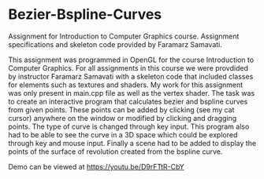 # Bezier-Bspline-Curves
Assignment for Introduction to Computer Graphics course. Assignment specifications and skeleton code provided by Faramarz Samavati.

This assignment was programmed in OpenGL for the course Introduction to Computer Graphics. For all assignments in this course we were provdided by instructor Faramarz Samavati with a skeleton code that included classes for elements such as textures and shaders. My work for this assignment was only present in main.cpp file as well as the vertex shader.
The task was to create an interactive program that calculates bezier and bspline curves from given points. These points can be added by clicking (see my cat cursor) anywhere on the window or modified by clicking and dragging points. The type of curve is changed through key input. This program also had to be able to see the curve in a 3D space which could be explored through key and mouse input. Finally a scene had to be added to display the points of the surface of revolution created from the bspline curve.

Demo can be viewed at https://youtu.be/D9rFTtR-CbY
